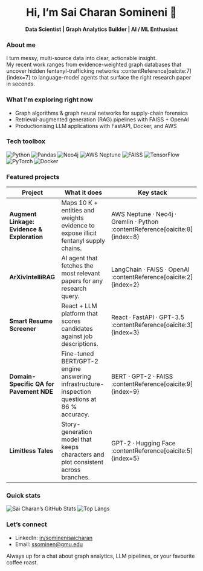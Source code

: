 <h1 align="center">Hi, I’m Sai Charan Somineni 👋</h1>
<p align="center">
  <strong>Data Scientist | Graph Analytics Builder | AI / ML Enthusiast</strong>
</p>

### About me
I turn messy, multi-source data into clear, actionable insight.  
My recent work ranges from evidence-weighted graph databases that uncover hidden fentanyl-trafficking networks :contentReference[oaicite:7]{index=7} to language-model agents that surface the right research paper in seconds.

### What I’m exploring right now
- Graph algorithms & graph neural networks for supply-chain forensics  
- Retrieval-augmented generation (RAG) pipelines with FAISS + OpenAI  
- Productionising LLM applications with FastAPI, Docker, and AWS

### Tech toolbox
![Python](https://img.shields.io/badge/Python-3776AB?logo=python&logoColor=white)
![Pandas](https://img.shields.io/badge/Pandas-150458?logo=pandas&logoColor=white)
![Neo4j](https://img.shields.io/badge/Neo4j-008CC1?logo=neo4j&logoColor=white)
![AWS Neptune](https://img.shields.io/badge/AWS%20Neptune-2D3748?logo=amazonaws&logoColor=white)
![FAISS](https://img.shields.io/badge/FAISS-0095D5?logo=apache&logoColor=white)
![TensorFlow](https://img.shields.io/badge/TensorFlow-FF6F00?logo=tensorflow&logoColor=white)
![PyTorch](https://img.shields.io/badge/PyTorch-EE4C2C?logo=pytorch&logoColor=white)
![Docker](https://img.shields.io/badge/Docker-2496ED?logo=docker&logoColor=white)

### Featured projects
| Project | What it does | Key stack |
|---------|--------------|-----------|
| **Augment Linkage: Evidence & Exploration** | Maps 10 K + entities and weights evidence to expose illicit fentanyl supply chains. | AWS Neptune · Neo4j · Gremlin · Python :contentReference[oaicite:8]{index=8} |
| **ArXivIntelliRAG** | AI agent that fetches the most relevant papers for any research query. | LangChain · FAISS · OpenAI :contentReference[oaicite:2]{index=2} |
| **Smart Resume Screener** | React + LLM platform that scores candidates against job descriptions. | React · FastAPI · GPT-3.5 :contentReference[oaicite:3]{index=3} |
| **Domain-Specific QA for Pavement NDE** | Fine-tuned BERT/GPT-2 engine answering infrastructure-inspection questions at 86 % accuracy. | BERT · GPT-2 · FAISS :contentReference[oaicite:9]{index=9} |
| **Limitless Tales** | Story-generation model that keeps characters and plot consistent across branches. | GPT-2 · Hugging Face :contentReference[oaicite:5]{index=5} |

### Quick stats
![Sai Charan’s GitHub Stats](https://github-readme-stats.vercel.app/api?username=saicharansom&show_icons=true&include_all_commits=true&count_private=true)
![Top Langs](https://github-readme-stats.vercel.app/api/top-langs/?username=saicharansom&layout=compact)

### Let’s connect
- LinkedIn: [in/sominenisaicharan](https://linkedin.com/in/sominenisaicharan)  
- Email: ssominen@gmu.edu  

Always up for a chat about graph analytics, LLM pipelines, or your favourite coffee roast.


